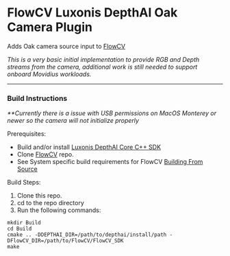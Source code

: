 # FlowCV Luxonis DepthAI Oak Camera Plugin

Adds Oak camera source input to [FlowCV](https://github.com/FlowCV-org/FlowCV)

_This is a very basic initial implementation to provide RGB and Depth streams from the camera, additional work is still needed to support onboard Movidius workloads._

---

### Build Instructions

_**Currently there is a issue with USB permissions on MacOS Monterey or newer so the camera will not initialize properly_ 

Prerequisites:

* Build and/or install [Luxonis DepthAI Core C++ SDK](https://github.com/luxonis/depthai-core)
* Clone [FlowCV](https://github.com/FlowCV-org/FlowCV) repo.
* See System specific build requirements for FlowCV [Building From Source](http://docs.flowcv.org/building_source/build_from_source.html)

Build Steps:
1. Clone this repo.
2. cd to the repo directory
3. Run the following commands:

```shell
mkdir Build
cd Build
cmake .. -DDEPTHAI_DIR=/path/to/depthai/install/path -DFlowCV_DIR=/path/to/FlowCV/FlowCV_SDK
make
```

